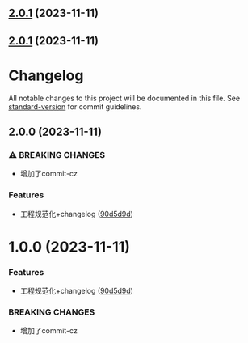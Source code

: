 ## [2.0.1](https://github.com/fhuy/webpack-study/compare/v2.0.0...v2.0.1) (2023-11-11)

## [2.0.1](https://github.com/fhuy/webpack-study/compare/v2.0.0...v2.0.1) (2023-11-11)

# Changelog

All notable changes to this project will be documented in this file. See [standard-version](https://github.com/conventional-changelog/standard-version) for commit guidelines.

## 2.0.0 (2023-11-11)

### ⚠ BREAKING CHANGES

- 增加了commit-cz

### Features

- 工程规范化+changelog ([90d5d9d](https://github.com/fhuy/webpack-study/commit/90d5d9d4edc5ba012fd5279a41c35d21ff8b7ac8))

# 1.0.0 (2023-11-11)

### Features

- 工程规范化+changelog ([90d5d9d](https://github.com/fhuy/webpack-study/commit/90d5d9d4edc5ba012fd5279a41c35d21ff8b7ac8))

### BREAKING CHANGES

- 增加了commit-cz
